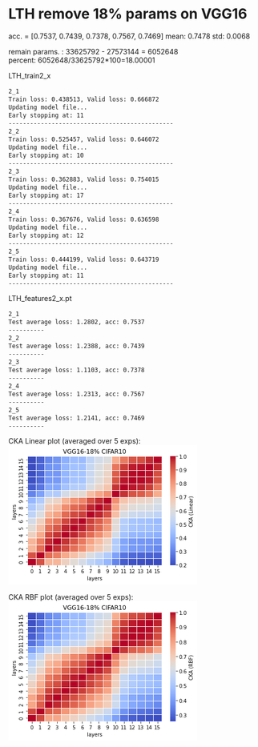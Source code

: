 # LTH remove 18% params on VGG16

acc. = [0.7537, 0.7439, 0.7378, 0.7567, 0.7469] mean: 0.7478 std: 0.0068

remain params. : 33625792 - 27573144 = 6052648<br>
percent: 6052648/33625792\*100=18.00001<br>

LTH_train2_x
```
2_1
Train loss: 0.438513, Valid loss: 0.666872
Updating model file...
Early stopping at: 11
----------------------------------------------
2_2
Train loss: 0.525457, Valid loss: 0.646072
Updating model file...
Early stopping at: 10
----------------------------------------------
2_3
Train loss: 0.362883, Valid loss: 0.754015
Updating model file...
Early stopping at: 17
----------------------------------------------
2_4
Train loss: 0.367676, Valid loss: 0.636598
Updating model file...
Early stopping at: 12
----------------------------------------------
2_5
Train loss: 0.444199, Valid loss: 0.643719
Updating model file...
Early stopping at: 11
----------------------------------------------
```

LTH_features2_x.pt
```
2_1
Test average loss: 1.2802, acc: 0.7537
----------
2_2
Test average loss: 1.2388, acc: 0.7439
----------
2_3
Test average loss: 1.1103, acc: 0.7378
----------
2_4
Test average loss: 1.2313, acc: 0.7567
----------
2_5
Test average loss: 1.2141, acc: 0.7469
----------
```

CKA Linear plot (averaged over 5 exps): <br>
![vgg16_18_linear](vgg16_18_linear.png)

CKA RBF plot (averaged over 5 exps): <br>
![vgg16_18_rbf](vgg16_18_rbf.png)
